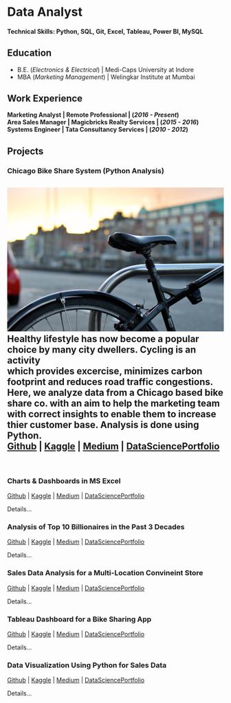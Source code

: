 # Data Analyst 
#### Technical Skills: Python, SQL, Git, Excel, Tableau, Power BI, MySQL

## Education 
- B.E. (_Electronics & Electrical_) | Medi-Caps University at Indore
- MBA (_Marketing Management_) | Welingkar Institute at Mumbai

## Work Experience 
**Marketing Analyst | Remote Professional | (_2016 - Present_)**<br> 
**Area Sales Manager | Magicbricks Realty Services | (_2015 - 2016_)**<br>
**Systems Engineer | Tata Consultancy Services | (_2010 - 2012_)**<br>


## Projects 
### Chicago Bike Share System (Python Analysis) 
![Bike in a city](/assets/images/bike_in_city_case_study.jpg)
Healthy lifestyle has now become a popular choice by many city dwellers. Cycling is an activity <br>
which provides excercise, minimizes carbon footprint and reduces road traffic congestions. <br>
Here, we analyze data from a Chicago based bike share co. with an aim to help the marketing team <br>
with correct insights to enable them to increase thier customer base. Analysis is done using Python. 
<br>
[Github](https://www.google.com) | [Kaggle](google.com) | [Medium](google.com) | [DataSciencePortfolio](google.com)<br>
---
<br>

### Charts & Dashboards in MS Excel
[Github](google.com) | [Kaggle](google.com) | [Medium](google.com) | [DataSciencePortfolio](google.com)

Details...

### Analysis of Top 10 Billionaires in the Past 3 Decades
[Github](google.com) | [Kaggle](google.com) | [Medium](google.com) | [DataSciencePortfolio](google.com)

Details...

### Sales Data Analysis for a Multi-Location Convineint Store
[Github](google.com) | [Kaggle](google.com) | [Medium](google.com) | [DataSciencePortfolio](google.com)

Details...

### Tableau Dashboard for a Bike Sharing App
[Github](google.com) | [Kaggle](google.com) | [Medium](google.com) | [DataSciencePortfolio](google.com)

Details...

### Data Visualization Using Python for Sales Data 
[Github](google.com) | [Kaggle](google.com) | [Medium](google.com) | [DataSciencePortfolio](google.com)

Details...

